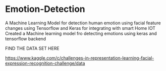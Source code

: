 # Emotion-Detection
A Machine Learning Model for detection human emotion using facial feature changes using Tensorflow and Keras for integrating with smart Home IOT
Created a Machine learning model fro detecting emotions using keras and tensorflow backend 


FIND THE DATA SET HERE

https://www.kaggle.com/c/challenges-in-representation-learning-facial-expression-recognition-challenge/data
